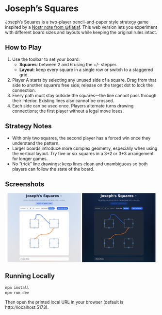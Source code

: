 # Joseph’s Squares

Joseph’s Squares is a two-player pencil-and-paper style strategy game inspired by a [Nostr note from @fiatjaf](https://njump.me/nevent1qvzqqqqqqypzqwlsccluhy6xxsr6l9a9uhhxf75g85g8a709tprjcn4e42h053vaqydhwumn8ghj7un9d3shjtnhv4ehgetjde38gcewvdhk6tcprfmhxue69uhhq7tjv9kkjepwve5kzar2v9nzucm0d5hsqgppppzeg4tw3n3qgsfytvgmcj6z544z47zj03hgnf4rrrysnexdpcu9ha5l). This web version lets you experiment with different board sizes and layouts while keeping the original rules intact.

## How to Play

1. Use the toolbar to set your board:
   - **Squares**: between 2 and 6 using the +/- stepper.
   - **Layout**: keep every square in a single row or switch to a staggered grid.
2. Player A starts by selecting any unused side of a square. Drag from that side to another square’s free side; release on the target dot to lock the connection.
3. Every path must stay outside the squares—the line cannot pass through their interior. Existing lines also cannot be crossed.
4. Each side can be used once. Players alternate turns drawing connections; the first player without a legal move loses.

## Strategy Notes

- With only two squares, the second player has a forced win once they understand the pattern.
- Larger boards introduce more complex geometry, especially when using the vertical layout. Try five or six squares in a 3+2 or 3+3 arrangement for longer games.
- No “trick” line drawings: keep lines clean and unambiguous so both players can follow the state of the board.

## Screenshots

<p align="center">
  <img src="./js-light.png" alt="Joseph's Squares light theme screenshot" width="48%" />
  <img src="./js-dark.png" alt="Joseph's Squares dark theme screenshot" width="48%" />
</p>

## Running Locally

```bash
npm install
npm run dev
```

Then open the printed local URL in your browser (default is http://localhost:5173).
